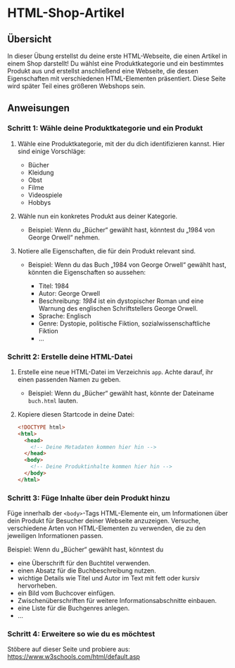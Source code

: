 # HTML-Shop-Artikel

## Übersicht

In dieser Übung erstellst du deine erste HTML-Webseite, die einen Artikel in einem Shop darstellt! Du wählst eine Produktkategorie und ein bestimmtes Produkt aus und erstellst anschließend eine Webseite, die dessen Eigenschaften mit verschiedenen HTML-Elementen präsentiert. Diese Seite wird später Teil eines größeren Webshops sein.

## Anweisungen

### Schritt 1: Wähle deine Produktkategorie und ein Produkt

1. Wähle eine Produktkategorie, mit der du dich identifizieren kannst. Hier sind einige Vorschläge:

   * Bücher
   * Kleidung
   * Obst
   * Filme
   * Videospiele
   * Hobbys

2. Wähle nun ein konkretes Produkt aus deiner Kategorie.

   * Beispiel: Wenn du „Bücher“ gewählt hast, könntest du „1984 von George Orwell“ nehmen.

3. Notiere alle Eigenschaften, die für dein Produkt relevant sind.

   * Beispiel: Wenn du das Buch „1984 von George Orwell“ gewählt hast, könnten die Eigenschaften so aussehen:

     * Titel: 1984
     * Autor: George Orwell
     * Beschreibung: *1984* ist ein dystopischer Roman und eine Warnung des englischen Schriftstellers George Orwell.
     * Sprache: Englisch
     * Genre: Dystopie, politische Fiktion, sozialwissenschaftliche Fiktion
     * ...

### Schritt 2: Erstelle deine HTML-Datei

1. Erstelle eine neue HTML-Datei im Verzeichnis `app`. Achte darauf, ihr einen passenden Namen zu geben.

   * Beispiel: Wenn du „Bücher“ gewählt hast, könnte der Dateiname `buch.html` lauten.

2. Kopiere diesen Startcode in deine Datei:

   ```html
   <!DOCTYPE html>
   <html>
     <head>
       <!-- Deine Metadaten kommen hier hin -->
     </head>
     <body>
       <!-- Deine Produktinhalte kommen hier hin -->
     </body>
   </html>
   ```

### Schritt 3: Füge Inhalte über dein Produkt hinzu

Füge innerhalb der `<body>`-Tags HTML-Elemente ein, um Informationen über dein Produkt für Besucher deiner Webseite anzuzeigen. Versuche, verschiedene Arten von HTML-Elementen zu verwenden, die zu den jeweiligen Informationen passen.

Beispiel: Wenn du „Bücher“ gewählt hast, könntest du

* eine Überschrift für den Buchtitel verwenden.
* einen Absatz für die Buchbeschreibung nutzen.
* wichtige Details wie Titel und Autor im Text mit fett oder kursiv hervorheben.
* ein Bild vom Buchcover einfügen.
* Zwischenüberschriften für weitere Informationsabschnitte einbauen.
* eine Liste für die Buchgenres anlegen.
* ...


### Schritt 4: Erweitere so wie du es möchtest

Stöbere auf dieser Seite und probiere aus:
https://www.w3schools.com/html/default.asp
